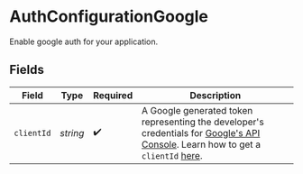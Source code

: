 # AuthConfigurationGoogle

Enable google auth for your application.


## Fields

| Field                                                                                                                                                                                                                                                                                                    | Type                                                                                                                                                                                                                                                                                                     | Required                                                                                                                                                                                                                                                                                                 | Description                                                                                                                                                                                                                                                                                              |
| -------------------------------------------------------------------------------------------------------------------------------------------------------------------------------------------------------------------------------------------------------------------------------------------------------- | -------------------------------------------------------------------------------------------------------------------------------------------------------------------------------------------------------------------------------------------------------------------------------------------------------- | -------------------------------------------------------------------------------------------------------------------------------------------------------------------------------------------------------------------------------------------------------------------------------------------------------- | -------------------------------------------------------------------------------------------------------------------------------------------------------------------------------------------------------------------------------------------------------------------------------------------------------- |
| `clientId`                                                                                                                                                                                                                                                                                               | *string*                                                                                                                                                                                                                                                                                                 | :heavy_check_mark:                                                                                                                                                                                                                                                                                       | A Google generated token representing the developer's credentials for [Google's API Console](https://console.cloud.google.com/apis/dashboard?pli=1&project=discourse-login-388921). Learn how to get a `clientId` [here](https://developers.google.com/identity/gsi/web/guides/get-google-api-clientid). |